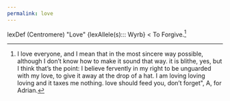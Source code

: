 ```yaml
---
permalink: love
---
```


lexDef (Centromere) "Love" {lexAllele(s)::: Wyrb} < To Forgive.[^LoveWyrb]

[^LoveWyrb]: I love everyone, and I mean that in the most sincere way possible, although I don’t know how to make it sound that way. it is blithe, yes, but I think that’s the point: I believe fervently in my right to be unguarded with my love, to give it away at the drop of a hat. I am loving loving loving and it taxes me nothing. love should feed you, don’t forget", A, for Adrian.
